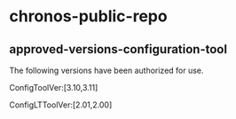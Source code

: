 # chronos-public-repo

## approved-versions-configuration-tool
The following versions have been authorized for use.

ConfigToolVer:[3.10,3.11]

ConfigLTToolVer:[2.01,2.00]
